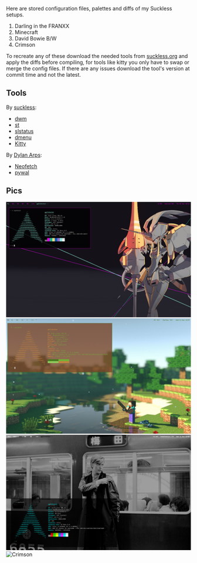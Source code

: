 Here are stored configuration files, palettes and diffs of my Suckless setups.
1. Darling in the FRANXX
2. Minecraft
3. David Bowie B/W
4. Crimson

To recreate any of these download the needed tools from [suckless.org](http://suckless.org/) and apply the diffs before compiling, for tools like kitty you only have to swap or merge the config files. If there are any issues download the tool's version at commit time and not the latest.

Tools
-----

By [suckless](https://suckless.org/):
- [dwm](https://dwm.suckless.org/)
- [st](https://st.suckless.org/)
- [slstatus](https://tools.suckless.org/slstatus/)
- [dmenu](https://tools.suckless.org/dmenu/)
- [Kitty](https://sw.kovidgoyal.net/kitty/)

By [Dylan Arps](https://github.com/dylanaraps):
- [Neofetch](https://github.com/dylanaraps/neofetch)
- [pywal](https://github.com/dylanaraps/pywal)

Pics
----

![Darling in the FRANXX](./DITF/pics/2019-12-05-185613_2880x1800_scrot.png)
![Minecraft](./minecraft/pics/2019-12-11-163916_2880x1800_scrot.png)
![Bowie](./Bowie/pics/2019-12-11-230248_2880x1800_scrot.png)
![Crimson](./Crimson/pics/2020-01-05-131501_2880x1800_scrot.png)
